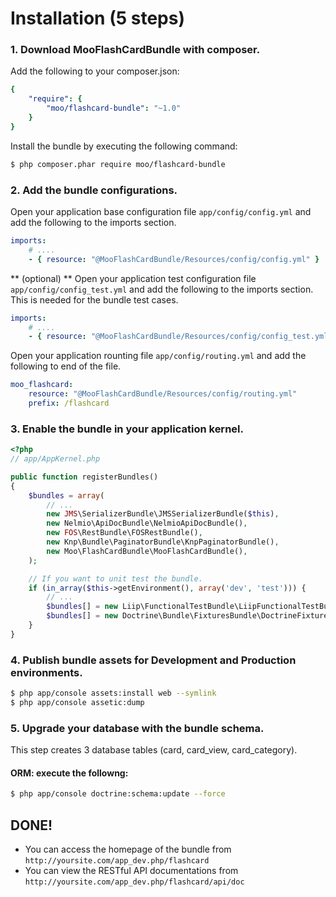 Installation (5 steps)
========================

### 1. Download MooFlashCardBundle with composer.

Add the following to your composer.json:

```yml
{
    "require": {
        "moo/flashcard-bundle": "~1.0"
    }
}
```

Install the bundle by executing the following command:

``` bash
$ php composer.phar require moo/flashcard-bundle
```

### 2. Add the bundle configurations.

Open your application base configuration file `app/config/config.yml` and add the following to the imports section.

```yml
imports:
    # ....
    - { resource: "@MooFlashCardBundle/Resources/config/config.yml" }
```

** (optional) ** Open your application test configuration file `app/config/config_test.yml` and add the following to the imports section. This is needed for the bundle test cases.

```yml
imports:
    # ....
    - { resource: "@MooFlashCardBundle/Resources/config/config_test.yml" }
```

Open your application rounting file `app/config/routing.yml` and add the following to end of the file.

```yml
moo_flashcard:
    resource: "@MooFlashCardBundle/Resources/config/routing.yml"
    prefix: /flashcard
```

### 3. Enable the bundle in your application kernel.

``` php
<?php
// app/AppKernel.php

public function registerBundles()
{
    $bundles = array(
        // ...
        new JMS\SerializerBundle\JMSSerializerBundle($this),
        new Nelmio\ApiDocBundle\NelmioApiDocBundle(),
        new FOS\RestBundle\FOSRestBundle(),
        new Knp\Bundle\PaginatorBundle\KnpPaginatorBundle(),
        new Moo\FlashCardBundle\MooFlashCardBundle(),
    );

    // If you want to unit test the bundle.
    if (in_array($this->getEnvironment(), array('dev', 'test'))) {
        // ...
        $bundles[] = new Liip\FunctionalTestBundle\LiipFunctionalTestBundle();
        $bundles[] = new Doctrine\Bundle\FixturesBundle\DoctrineFixturesBundle();
    }
}
```

### 4. Publish bundle assets for Development and Production environments.

```bash
$ php app/console assets:install web --symlink
$ php app/console assetic:dump
```

### 5. Upgrade your database with the bundle schema.

This step creates 3 database tables (card, card_view, card_category).

#### ORM: execute the followng:

```bash
$ php app/console doctrine:schema:update --force
```

## DONE!

- You can access the homepage of the bundle from `http://yoursite.com/app_dev.php/flashcard`
- You can view the RESTful API documentations from `http://yoursite.com/app_dev.php/flashcard/api/doc`
